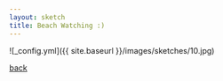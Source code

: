 ```yaml
---
layout: sketch
title: Beach Watching :)
---
```



![_config.yml]({{ site.baseurl }}/images/sketches/10.jpg)

[back](http://aboorvadevarajan.github.io/sketch)
